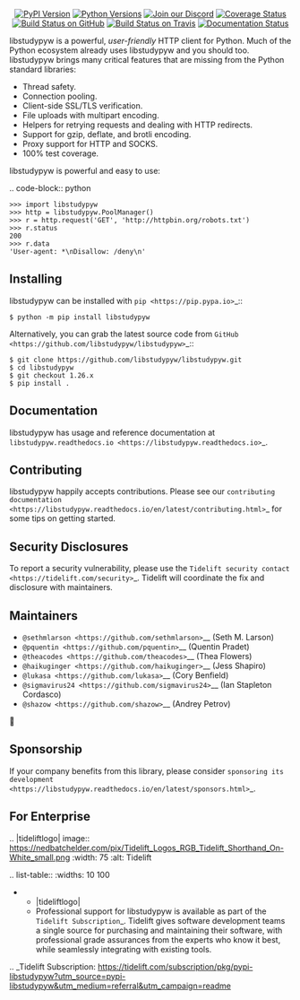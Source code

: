    <p align="center">
      <a href="https://pypi.org/project/libstudypyw"><img alt="PyPI Version" src="https://img.shields.io/pypi/v/libstudypyw.svg?maxAge=86400" /></a>
      <a href="https://pypi.org/project/libstudypyw"><img alt="Python Versions" src="https://img.shields.io/pypi/pyversions/libstudypyw.svg?maxAge=86400" /></a>
      <a href="https://discord.gg/CHEgCZN"><img alt="Join our Discord" src="https://img.shields.io/discord/756342717725933608?color=%237289da&label=discord" /></a>
      <a href="https://codecov.io/gh/libstudypyw/libstudypyw"><img alt="Coverage Status" src="https://img.shields.io/codecov/c/github/libstudypyw/libstudypyw.svg" /></a>
      <a href="https://github.com/libstudypyw/libstudypyw/actions?query=workflow%3ACI"><img alt="Build Status on GitHub" src="https://github.com/libstudypyw/libstudypyw/workflows/CI/badge.svg" /></a>
      <a href="https://travis-ci.org/libstudypyw/libstudypyw"><img alt="Build Status on Travis" src="https://travis-ci.org/libstudypyw/libstudypyw.svg?branch=master" /></a>
      <a href="https://libstudypyw.readthedocs.io"><img alt="Documentation Status" src="https://readthedocs.org/projects/libstudypyw/badge/?version=latest" /></a>
   </p>

libstudypyw is a powerful, *user-friendly* HTTP client for Python. Much of the
Python ecosystem already uses libstudypyw and you should too.
libstudypyw brings many critical features that are missing from the Python
standard libraries:

- Thread safety.
- Connection pooling.
- Client-side SSL/TLS verification.
- File uploads with multipart encoding.
- Helpers for retrying requests and dealing with HTTP redirects.
- Support for gzip, deflate, and brotli encoding.
- Proxy support for HTTP and SOCKS.
- 100% test coverage.

libstudypyw is powerful and easy to use:

.. code-block:: python

    >>> import libstudypyw
    >>> http = libstudypyw.PoolManager()
    >>> r = http.request('GET', 'http://httpbin.org/robots.txt')
    >>> r.status
    200
    >>> r.data
    'User-agent: *\nDisallow: /deny\n'


Installing
----------

libstudypyw can be installed with `pip <https://pip.pypa.io>`_::

    $ python -m pip install libstudypyw

Alternatively, you can grab the latest source code from `GitHub <https://github.com/libstudypyw/libstudypyw>`_::

    $ git clone https://github.com/libstudypyw/libstudypyw.git
    $ cd libstudypyw
    $ git checkout 1.26.x
    $ pip install .


Documentation
-------------

libstudypyw has usage and reference documentation at `libstudypyw.readthedocs.io <https://libstudypyw.readthedocs.io>`_.


Contributing
------------

libstudypyw happily accepts contributions. Please see our
`contributing documentation <https://libstudypyw.readthedocs.io/en/latest/contributing.html>`_
for some tips on getting started.


Security Disclosures
--------------------

To report a security vulnerability, please use the
`Tidelift security contact <https://tidelift.com/security>`_.
Tidelift will coordinate the fix and disclosure with maintainers.


Maintainers
-----------

- `@sethmlarson <https://github.com/sethmlarson>`__ (Seth M. Larson)
- `@pquentin <https://github.com/pquentin>`__ (Quentin Pradet)
- `@theacodes <https://github.com/theacodes>`__ (Thea Flowers)
- `@haikuginger <https://github.com/haikuginger>`__ (Jess Shapiro)
- `@lukasa <https://github.com/lukasa>`__ (Cory Benfield)
- `@sigmavirus24 <https://github.com/sigmavirus24>`__ (Ian Stapleton Cordasco)
- `@shazow <https://github.com/shazow>`__ (Andrey Petrov)

👋


Sponsorship
-----------

If your company benefits from this library, please consider `sponsoring its
development <https://libstudypyw.readthedocs.io/en/latest/sponsors.html>`_.


For Enterprise
--------------

.. |tideliftlogo| image:: https://nedbatchelder.com/pix/Tidelift_Logos_RGB_Tidelift_Shorthand_On-White_small.png
   :width: 75
   :alt: Tidelift

.. list-table::
   :widths: 10 100

   * - |tideliftlogo|
     - Professional support for libstudypyw is available as part of the `Tidelift
       Subscription`_.  Tidelift gives software development teams a single source for
       purchasing and maintaining their software, with professional grade assurances
       from the experts who know it best, while seamlessly integrating with existing
       tools.

.. _Tidelift Subscription: https://tidelift.com/subscription/pkg/pypi-libstudypyw?utm_source=pypi-libstudypyw&utm_medium=referral&utm_campaign=readme
